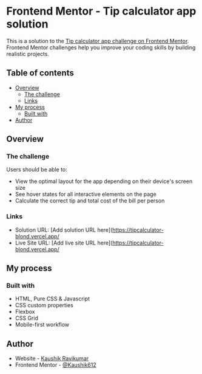 # Frontend Mentor - Tip calculator app solution

This is a solution to the [Tip calculator app challenge on Frontend Mentor](https://www.frontendmentor.io/challenges/tip-calculator-app-ugJNGbJUX). 
Frontend Mentor challenges help you improve your coding skills by building realistic projects.

## Table of contents

- [Overview](#overview)
  - [The challenge](#the-challenge)
  - [Links](#links)
- [My process](#my-process)
  - [Built with](#built-with)
- [Author](#author)

## Overview

### The challenge

Users should be able to:

- View the optimal layout for the app depending on their device's screen size
- See hover states for all interactive elements on the page
- Calculate the correct tip and total cost of the bill per person

### Links

- Solution URL: [Add solution URL here](https://tipcalculator-blond.vercel.app/
- Live Site URL: [Add live site URL here](https://tipcalculator-blond.vercel.app/

## My process

### Built with

- HTML, Pure CSS & Javascript
- CSS custom properties
- Flexbox
- CSS Grid
- Mobile-first workflow


## Author

- Website - [Kaushik Ravikumar](https://github.com/Kaushik612)
- Frontend Mentor - [@Kaushik612](https://www.frontendmentor.io/profile/Kaushik612)
